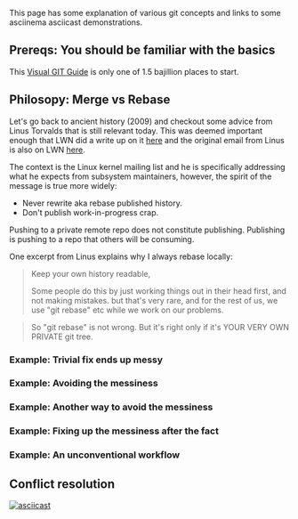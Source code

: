 This page has some explanation of various git concepts and links to some asciinema asciicast demonstrations.

## Prereqs: You should be familiar with the basics

This [Visual GIT Guide](https://marklodato.github.io/visual-git-guide/index-en.html)
is only one of 1.5 bajillion places to start.

## Philosopy: Merge vs Rebase

Let's go back to ancient history (2009) and checkout some advice from Linus
Torvalds that is still relevant today.
This was deemed important enough that LWN did a write up on it
[here](https://lwn.net/Articles/328436/) and the original email from Linus
is also on LWN [here](https://lwn.net/Articles/328438/).

The context is the Linux kernel mailing list and he is specifically addressing
what he expects from subsystem maintainers, however, the spirit of the message
is true more widely:

* Never rewrite aka rebase published history.
* Don't publish work-in-progress crap.

Pushing to a private remote repo does not constitute publishing.
Publishing is pushing to a repo that others will be consuming.

One excerpt from Linus explains why I always rebase locally:

> Keep your own history readable,
>
> Some people do this by just working things out in their head first, and 
> not making mistakes. but that's very rare, and for the rest of us, we 
> use "git rebase" etc while we work on our problems. 

> So "git rebase" is not wrong. But it's right only if it's YOUR VERY OWN 
> PRIVATE git tree.

### Example: Trivial fix ends up messy

<div id="text"></div>
<script>
document.getElementById("text").innerHTML = "Replace this with asciinema script next";
</script>

### Example: Avoiding the messiness

### Example: Another way to avoid the messiness

### Example: Fixing up the messiness after the fact

### Example: An unconventional workflow

## Conflict resolution

[![asciicast](https://asciinema.org/a/206227.png)](https://asciinema.org/a/206227)


